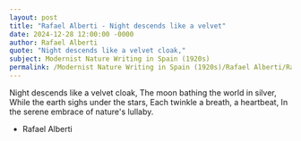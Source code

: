 ```yaml
---
layout: post
title: "Rafael Alberti - Night descends like a velvet"
date: 2024-12-28 12:00:00 -0000
author: Rafael Alberti
quote: "Night descends like a velvet cloak,"
subject: Modernist Nature Writing in Spain (1920s)
permalink: /Modernist Nature Writing in Spain (1920s)/Rafael Alberti/Rafael Alberti - Night descends like a velvet
---
```


Night descends like a velvet cloak,
The moon bathing the world in silver,
While the earth sighs under the stars,
Each twinkle a breath, a heartbeat,
In the serene embrace of nature's lullaby.

- Rafael Alberti
